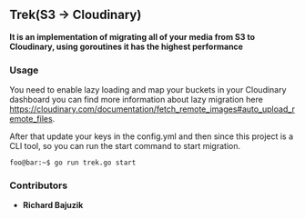 ## Trek(S3 -> Cloudinary)

__It is an implementation of migrating all of your media from S3 to Cloudinary, using goroutines it has the highest performance__

### Usage

You need to enable lazy loading and map your buckets in your Cloudinary dashboard you can find more information about lazy migration here https://cloudinary.com/documentation/fetch_remote_images#auto_upload_remote_files.

After that update your keys in the config.yml and then since this project is a CLI tool, so you can run the start command to start migration.

```console
foo@bar:~$ go run trek.go start
```

### Contributors

- __Richard Bajuzik__
